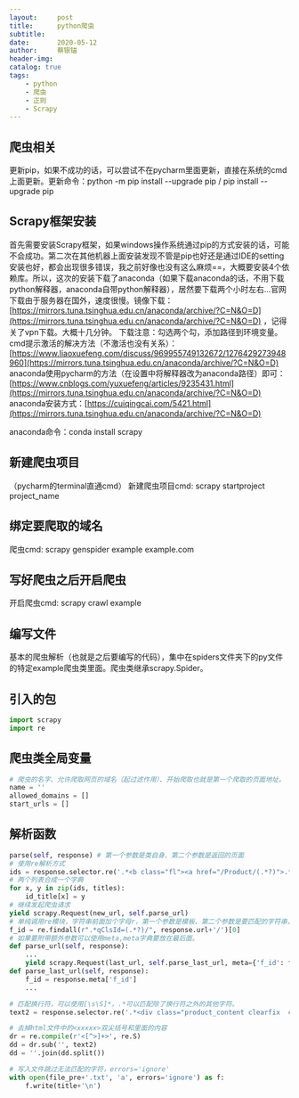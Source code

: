 ```yaml
---
layout:     post
title:      python爬虫
subtitle:   
date:       2020-05-12
author:     蔡银锚
header-img:
catalog: true
tags:
    - python
    - 爬虫
    - 正则
    - Scrapy
---
```



## 爬虫相关

更新pip，如果不成功的话，可以尝试不在pycharm里面更新，直接在系统的cmd上面更新。更新命令：python -m pip install --upgrade pip / pip install --upgrade pip

## Scrapy框架安装

首先需要安装Scrapy框架，如果windows操作系统通过pip的方式安装的话，可能不会成功。第二次在其他机器上面安装发现不管是pip也好还是通过IDE的setting安装也好，都会出现很多错误，我之前好像也没有这么麻烦==，大概要安装4个依赖库。所以，这次的安装下载了anaconda（如果下载anaconda的话，不用下载python解释器，anaconda自带python解释器），居然要下载两个小时左右...官网下载由于服务器在国外，速度很慢。镜像下载：[https://mirrors.tuna.tsinghua.edu.cn/anaconda/archive/?C=N&O=D](https://mirrors.tuna.tsinghua.edu.cn/anaconda/archive/?C=N&O=D) ，记得关了vpn下载。大概十几分钟。
下载注意：勾选两个勾，添加路径到环境变量。cmd提示激活的解决方法（不激活也没有关系）：[https://www.liaoxuefeng.com/discuss/969955749132672/1276429273948960](https://mirrors.tuna.tsinghua.edu.cn/anaconda/archive/?C=N&O=D)
anaconda使用pycharm的方法（在设置中将解释器改为anaconda路径）即可：[https://www.cnblogs.com/yuxuefeng/articles/9235431.html](https://mirrors.tuna.tsinghua.edu.cn/anaconda/archive/?C=N&O=D)
anaconda安装方式：[https://cuiqingcai.com/5421.html](https://mirrors.tuna.tsinghua.edu.cn/anaconda/archive/?C=N&O=D)

anaconda命令：conda install scrapy


## 新建爬虫项目

（pycharm的terminal直通cmd）
新建爬虫项目cmd: scrapy startproject project_name

## 绑定要爬取的域名

爬虫cmd: scrapy genspider example example.com

## 写好爬虫之后开启爬虫

开启爬虫cmd: scrapy crawl example


## 编写文件
基本的爬虫解析（也就是之后要编写的代码），集中在spiders文件夹下的py文件的特定example爬虫类里面。爬虫类继承scrapy.Spider。

## 引入的包
```python
import scrapy
import re
```

## 爬虫类全局变量
```python
# 爬虫的名字、允许爬取网页的域名（起过滤作用）、开始爬取也就是第一个爬取的页面地址。
name = ''
allowed_domains = []
start_urls = []
```

## 解析函数
```python
parse(self, response) # 第一个参数是类自身、第二个参数是返回的页面
# 使用re解析方式
ids = response.selector.re('.*<b class="fl"><a href="/Product/(.*?)">.*</a></b>.*')
# 两个列表合成一个字典
for x, y in zip(ids, titles):
    id_title[x] = y
# 继续发起爬虫请求
yield scrapy.Request(new_url, self.parse_url)
# 单纯调用re模块，字符串前面加个字母r，第一个参数是模板、第二个参数是要匹配的字符串，结果返回的是一个列表，括号中的(.*?)即为列表的第一个元素，也可以使用(.+?)表示匹配至少一个字符。
f_id = re.findall(r".*qClsId=(.*?)/", response.url+'/')[0]
# 如果要附带额外参数可以使用meta,meta字典要放在最后面。
def parse_url(self, response):
    ...
    yield scrapy.Request(last_url, self.parse_last_url, meta={'f_id': f_id})
def parse_last_url(self, response):
    f_id = response.meta['f_id']
    ...

# 匹配换行符，可以使用[\s\S]*，.*可以匹配除了换行符之外的其他字符。
text2 = response.selector.re('.*<div class="product_content clearfix  c-33">([\s\S]*)<div class="product_info_right fr  bsd">.*')[0]

# 去掉html文件中的<xxxxx>双尖括号和里面的内容
dr = re.compile(r'<[^>]+>', re.S)
dd = dr.sub('', text2)
dd = ''.join(dd.split())

# 写入文件跳过无法匹配的字符，errors='ignore'
with open(file_pre+'.txt', 'a', errors='ignore') as f:
    f.write(title+'\n')
```




















